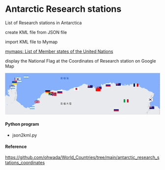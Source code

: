 Antarctic Research stations
===============

List of Research stations in Antarctica 

create KML file from JSON file

import KML file to Mymap

[mymaps: List of Member states of the United Nations](https://www.google.com/maps/d/viewer?mid=1d9geNSZtGXpBo7t3zY1VrVpccRA0OYA&ll=-15.448577129693838%2C0&z=1)

display the National Flag at the Coordinates of Research station  on Google Map

![antarctic research stations](https://github.com/ohwada/World_Countries/blob/main/national_flags_gmap/antarctic_research_stations/screenshots/antarctic_research_stations.png)

#### Python program
- json2kml.py

#### Reference
https://github.com/ohwada/World_Countries/tree/main/antarctic_research_stations_coordinates
